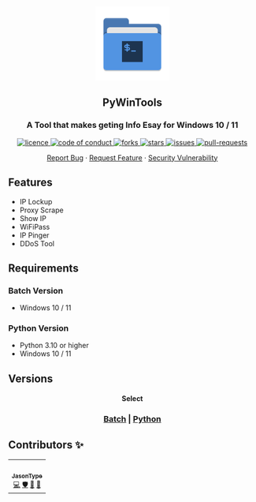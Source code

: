 <div align="center">
<img width="150px" src="Icons/icon.png" alt="WinDevTools" />
<h2 align="center">PyWinTools</h2>
<h3 align="center">A Tool that makes geting Info Esay for Windows 10 / 11</h3>
</div>

<p align="center">
<a href="https://github.com/JasonType/PyWinTools/blob/main/JasonType_License.txt" target="blank">
<img src="https://img.shields.io/github/license/JasonType/PyWinTools?style=flat-square" alt="licence" />
</a>
<a href="https://github.com/JasonType/PyWinTools/blob/main/CODE_OF_CONDUCT.md" target="blank">
<img src="https://img.shields.io/badge/Contributor%20Covenant-2.1-4baaaa.svg?style=flat-square" alt="code of conduct"/>
</a>
<a href="https://github.com/JasonType/PyWinTools/fork" target="blank">
<img src="https://img.shields.io/github/forks/JasonType/PyWinTools?style=flat-square" alt="forks"/>
</a>
<a href="https://github.com/JasonType/PyWinTools/stargazers" target="blank">
<img src="https://img.shields.io/github/stars/JasonType/PyWinTools?style=flat-square" alt="stars"/>
</a>
<a href="https://github.com/JasonType/PyWinTools/issues" target="blank">
<img src="https://img.shields.io/github/issues/JasonType/PyWinTools?style=flat-square" alt="issues" />
</a>
<a href="https://github.com/JasonType/PyWinTools/pulls" target="blank">
<img src="https://img.shields.io/github/issues-pr/JasonType/PyWinTools?style=flat-square" alt="pull-requests"/>
</a>


<p align="center">
    <a href="https://github.com/JasonType/PyWinTools/issues/new/choose">Report Bug</a>
    ·
    <a href="https://github.com/JasonType/PyWinTools/issues/new/choose">Request Feature</a>
    ·
    <a href="https://github.com/JasonType/PyWinTools/issues/new/choose">Security Vulnerability</a>
   
</p>

<!-- ALL-CONTRIBUTORS-BADGE:START - Do not remove or modify this section -->

<!-- ALL-CONTRIBUTORS-BADGE:END -->





## Features

- IP Lockup
- Proxy Scrape
- Show IP
- WiFiPass
- IP Pinger
- DDoS Tool

## Requirements

### Batch Version
- Windows 10 / 11

### Python Version
- Python 3.10 or higher
- Windows 10 / 11

## Versions

<h4 align="center">
    Select
</h4>

<h3 align="center">
    <a href="https://github.com/JasonType/PyWinTools/tree/Batch">Batch</a>
   |
    <a href="https://github.com/JasonType/PyWinTools/tree/Python">Python</a>   
</h3>    

## Contributors ✨



<!-- ALL-CONTRIBUTORS-LIST:START - Do not remove or modify this section -->
<!-- prettier-ignore-start -->
<!-- markdownlint-disable -->
<table align="center">
  <tr>
    <td align="center"><a href="https://github.com/JasonType"><img src="https://avatars.githubusercontent.com/u/51136022?v=4?s=100" width="100px;" alt=""/><br /><sub><b>JasonType</b></sub></a><br /><a href="https://github.com/JasonType/PyWinTools/commits?author=JasonType" title="Code">💻</a> <a href="#security-JasonType" title="Security">🛡️</a> <a href="#data-JasonType" title="Data">🔣</a> <a href="#ideas-JasonType" title="Ideas, Planning, & Feedback">🤔</a></td>
  </tr>
</table>

<!-- markdownlint-restore -->
<!-- prettier-ignore-end -->

<!-- ALL-CONTRIBUTORS-LIST:END -->

